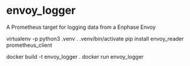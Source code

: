 # envoy_logger
A Prometheus target for logging data from a Enphase Envoy

virtualenv -p python3 .venv
. .venv/bin/activate
pip install envoy_reader prometheus_client

docker build -t envoy_logger .
docker run envoy_logger
